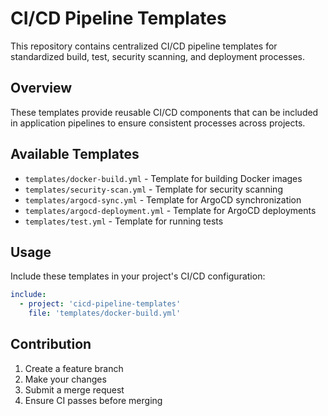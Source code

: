# CI/CD Pipeline Templates

This repository contains centralized CI/CD pipeline templates for standardized build, test, security scanning, and deployment processes.

## Overview

These templates provide reusable CI/CD components that can be included in application pipelines to ensure consistent processes across projects.

## Available Templates

- `templates/docker-build.yml` - Template for building Docker images
- `templates/security-scan.yml` - Template for security scanning
- `templates/argocd-sync.yml` - Template for ArgoCD synchronization
- `templates/argocd-deployment.yml` - Template for ArgoCD deployments
- `templates/test.yml` - Template for running tests

## Usage

Include these templates in your project's CI/CD configuration:

```yaml
include:
  - project: 'cicd-pipeline-templates'
    file: 'templates/docker-build.yml'
```

## Contribution

1. Create a feature branch
2. Make your changes
3. Submit a merge request
4. Ensure CI passes before merging